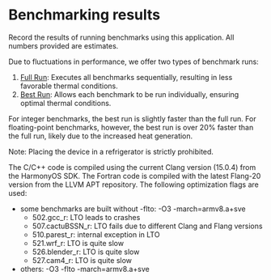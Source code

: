 # Benchmarking results

Record the results of running benchmarks using this application. All numbers provided are estimates.

Due to fluctuations in performance, we offer two types of benchmark runs:

1. [Full Run](./full/): Executes all benchmarks sequentially, resulting in less favorable thermal conditions.
2. [Best Run](./best/): Allows each benchmark to be run individually, ensuring optimal thermal conditions.

For integer benchmarks, the best run is slightly faster than the full run. For floating-point benchmarks, however, the best run is over 20% faster than the full run, likely due to the increased heat generation.

Note: Placing the device in a refrigerator is strictly prohibited.

The C/C++ code is compiled using the current Clang version (15.0.4) from the HarmonyOS SDK. The Fortran code is compiled with the latest Flang-20 version from the LLVM APT repository. The following optimization flags are used:

- some benchmarks are built without -flto: -O3 -march=armv8.a+sve
	- 502.gcc_r: LTO leads to crashes
	- 507.cactuBSSN_r: LTO fails due to different Clang and Flang versions
	- 510.parest_r: internal exception in LTO
	- 521.wrf_r: LTO is quite slow
	- 526.blender_r: LTO is quite slow
	- 527.cam4_r: LTO is quite slow
- others: -O3 -flto -march=armv8.a+sve

